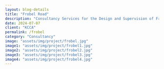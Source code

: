 ```yaml
---  
layout: blog-details  
title: "Frobel Road"  
description: "Consultancy Services for the Design and Supervision of Frobel Road in Ntinda"  
date: 2024-07-07  
client: "KCCA" 
permalink: /frobel   
category: "Consultancy"
image: "assets/img/project/frobel.jpg"  
image1: "assets/img/project/frobel1.jpg" 
image2: "assets/img/project/frobel2.jpg" 
image3: "assets/img/project/frobel3.jpg" 
image4: "assets/img/project/frobel4.jpg" 
---  
```


